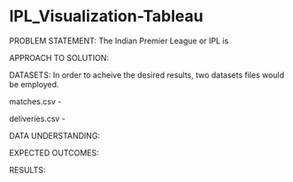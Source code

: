 # IPL_Visualization-Tableau
PROBLEM STATEMENT:
The Indian Premier League or IPL is 

APPROACH TO SOLUTION:

DATASETS:
In order to acheive the desired results, two datasets files would be employed.

matches.csv -

deliveries.csv - 

DATA UNDERSTANDING:

EXPECTED OUTCOMES:

RESULTS:
